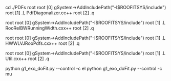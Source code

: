 cd ./PDFs
root
root [0] gSystem->AddIncludePath("-I$ROOFITSYS/include")
root [1] .L PdfDiagonalizer.cc++
root [2] .q

root
root [0] gSystem->AddIncludePath("-I$ROOFITSYS/include")
root [1] .L RooRelBWRunningWidth.cxx++
root [2] .q

root
root [0] gSystem->AddIncludePath("-I$ROOFITSYS/include")
root [1] .L HWWLVJRooPdfs.cxx++
root [2] .q

root
root [0] gSystem->AddIncludePath("-I$ROOFITSYS/include")
root [1] .L Util.cxx++
root [2] .q


python g1_exo_doFit.py --control -c el
python g1_exo_doFit.py --control -c mu

